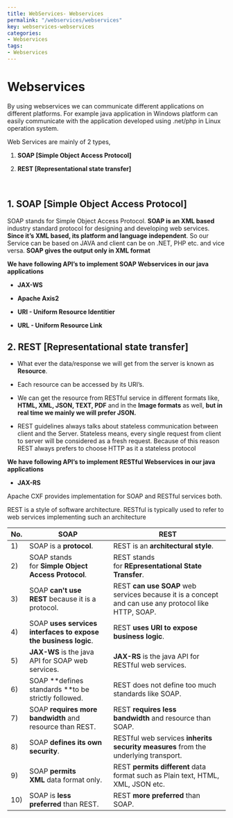 ```yaml
---
title: WebServices- Webservices
permalink: "/webservices/webservices"
key: webservices-webservices
categories:
- Webservices
tags:
- Webservices
---
```


Webservices 
============

By using webservices we can communicate different applications on different
platforms. For example java application in Windows platform can easily
communicate with the application developed using .net/php in Linux operation
system.

Web Services are mainly of 2 types,

1.  **SOAP [Simple Object Access Protocol]**

2.  **REST [Representational state transfer]**


<br>


## **1. SOAP [Simple Object Access Protocol]**

SOAP stands for Simple Object Access Protocol. **SOAP is an XML based** industry
standard protocol for designing and developing web services. **Since it’s XML
based, its platform and language independent**. So our Service can be based on
JAVA and client can be on .NET, PHP etc. and vice versa. **SOAP gives the output
only in XML format**

**We have following API’s to implement SOAP Webservices in our java
applications**

-   **JAX-WS**

-   **Apache Axis2**

-   **URI - Uniform Resource Identitier**

-   **URL - Uniform Resource Link**



## **2. REST [Representational state transfer]**

-   What ever the data/response we will get from the server is known as
    **Resource**.

-   Each resource can be accessed by its URI’s.

-   We can get the resource from RESTful service in different formats like,
    **HTML, XML, JSON, TEXT, PDF** and in the **Image formats** as well, **but
    in real time we mainly we will prefer JSON.**

-   REST guidelines always talks about stateless communication between client
    and the Server. Stateless means, every single request from client to server
    will be considered as a fresh request. Because of this reason REST always
    prefers to choose HTTP as it a stateless protocol

**We have following API’s to implement RESTful Webservices in our java
applications**

-   **JAX-RS**

Apache CXF provides implementation for SOAP and RESTful services both.

REST is a style of software architecture. RESTful is typically used to refer to
web services implementing such an architecture

| **No.** | **SOAP**                                                        | **REST**                                                                                             |
|---------|-----------------------------------------------------------------|------------------------------------------------------------------------------------------------------|
| 1)      | SOAP is a **protocol**.                                         | REST is an **architectural style**.                                                                  |
| 2)      | SOAP stands for **Simple Object Access Protocol**.              | REST stands for **REpresentational State Transfer**.                                                 |
| 3)      | SOAP **can't use REST** because it is a protocol.               | REST **can use SOAP** web services because it is a concept and can use any protocol like HTTP, SOAP. |
| 4)      | SOAP **uses services interfaces to expose the business logic**. | REST **uses URI to expose business logic**.                                                          |
| 5)      | **JAX-WS** is the java API for SOAP web services.               | **JAX-RS** is the java API for RESTful web services.                                                 |
| 6)      | SOAP **defines standards **to be strictly followed.             | REST does not define too much standards like SOAP.                                                   |
| 7)      | SOAP **requires more bandwidth** and resource than REST.        | REST **requires less bandwidth** and resource than SOAP.                                             |
| 8)      | SOAP **defines its own security**.                              | RESTful web services **inherits security measures** from the underlying transport.                   |
| 9)      | SOAP **permits XML** data format only.                          | REST **permits different** data format such as Plain text, HTML, XML, JSON etc.                      |
| 10)     | SOAP is **less preferred** than REST.                           | REST **more preferred** than SOAP.                                                                   |
